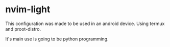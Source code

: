 # nvim-light

This configuration was made to be used in an android device. Using termux and proot-distro.

It's main use is going to be python programming.

